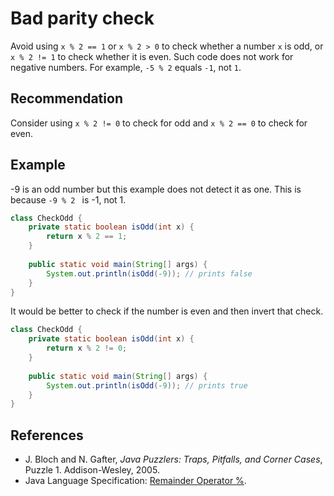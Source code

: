 # Bad parity check
Avoid using `x % 2 == 1` or `x % 2 > 0` to check whether a number `x` is odd, or `x % 2 != 1` to check whether it is even. Such code does not work for negative numbers. For example, `-5 % 2` equals `-1`, not `1`.


## Recommendation
Consider using `x % 2 != 0` to check for odd and `x % 2 == 0` to check for even.


## Example
-9 is an odd number but this example does not detect it as one. This is because `-9 % 2 ` is -1, not 1.


```java
class CheckOdd {
    private static boolean isOdd(int x) {
        return x % 2 == 1;
    }
    
    public static void main(String[] args) {
        System.out.println(isOdd(-9)); // prints false
    }
}
```
It would be better to check if the number is even and then invert that check.


```java
class CheckOdd {
    private static boolean isOdd(int x) {
        return x % 2 != 0;
    }
    
    public static void main(String[] args) {
        System.out.println(isOdd(-9)); // prints true
    }
}
```

## References
* J. Bloch and N. Gafter, *Java Puzzlers: Traps, Pitfalls, and Corner Cases*, Puzzle 1. Addison-Wesley, 2005.
* Java Language Specification: [Remainder Operator %](https://docs.oracle.com/javase/specs/jls/se11/html/jls-15.html#jls-15.17.3).
